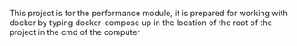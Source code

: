This project is for the performance module, it is prepared for working with docker by typing docker-compose up in the location of the root of the project in the cmd of the computer
